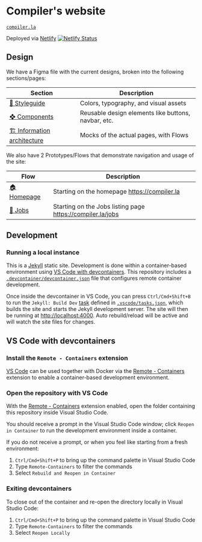 # Compiler's website

[`compiler.la`](https://compiler.la)

Deployed via [Netlify](https://www.netlify.com)
[![Netlify Status](https://api.netlify.com/api/v1/badges/e6111c60-0ee2-4b02-a925-165411bb767b/deploy-status)](https://app.netlify.com/sites/compilerla/deploys)

## Design

We have a Figma file with the current designs, broken into the following sections/pages:

| Section | Description |
| ------- | ------------ |
| [🎨 Styleguide](https://www.figma.com/file/2gq3WJFdRFDefyHcgFMUGt/Current-compiler.la?node-id=0%3A1) | Colors, typography, and visual assets |
| [❖ Components](https://www.figma.com/file/2gq3WJFdRFDefyHcgFMUGt/Current-compiler.la?node-id=2%3A2) | Reusable design elements like buttons, navbar, etc. |
| [🏗 Information architecture](https://www.figma.com/file/2gq3WJFdRFDefyHcgFMUGt/Current-compiler.la?node-id=2%3A3) | Mocks of the actual pages, with Flows |

We also have 2 Prototypes/Flows that demonstrate navigation and usage of the site:

| Flow | Description |
| ------- | ------------ |
| [🏠 Homepage](https://www.figma.com/proto/2gq3WJFdRFDefyHcgFMUGt/Current-compiler.la?page-id=2%3A3&node-id=8%3A59&viewport=646%2C299%2C0.21&scaling=min-zoom&starting-point-node-id=8%3A59&show-proto-sidebar=1) | Starting on the homepage https://compiler.la |
| [💼 Jobs](https://www.figma.com/proto/2gq3WJFdRFDefyHcgFMUGt/Current-compiler.la?page-id=2%3A3&node-id=10%3A101&viewport=646%2C299%2C0.21&scaling=min-zoom&starting-point-node-id=10%3A101&show-proto-sidebar=1) | Starting on the Jobs listing page https://compiler.la/jobs |

## Development

### Running a local instance

This is a [Jekyll][jekyll] static site. Development is done within a container-based environment using [VS Code with devcontainers](#vs-code-with-devcontainers). This repository includes a [`.devcontainer/devcontainer.json`](devcontainer-config-file) file that configures remote container development.

Once inside the devcontainer in VS Code, you can press `Ctrl/Cmd+Shift+B` to run the `Jekyll: Build Dev` [task](https://code.visualstudio.com/docs/editor/tasks) defined in [`.vscode/tasks.json`][vscode-task-config-file], which builds the site and starts the Jekyll development server. The site will then be running at <http://localhost:4000>. Auto rebuild/reload will be active and will watch the site files for changes.

## VS Code with devcontainers

### Install the `Remote - Containers` extension

[VS Code][vscode] can be used together with Docker via the [Remote - Containers][vscode-containers] extension to enable a container-based development environment.
### Open the repository with VS Code

With the [Remote - Containers][vscode-containers] extension enabled, open the folder containing this repository inside Visual
Studio Code.

You should receive a prompt in the Visual Studio Code window; click `Reopen in Container` to run the development environment
inside a container.

If you do not receive a prompt, or when you feel like starting from a fresh environment:

1. `Ctrl/Cmd+Shift+P` to bring up the command palette in Visual Studio Code
1. Type `Remote-Containers` to filter the commands
1. Select `Rebuild and Reopen in Container`

### Exiting devcontainers

To close out of the container and re-open the directory locally in Visual Studio Code:

1. `Ctrl/Cmd+Shift+P` to bring up the command palette in Visual Studio Code
1. Type `Remote-Containers` to filter the commands
1. Select `Reopen Locally`

[jekyll]: https://jekyllrb.com
[devcontainer-config-file]: https://github.com/compilerla/compiler.la/blob/main/.devcontainer/devcontainer.json
[vscode-task-config-file]: https://github.com/compilerla/compiler.la/blob/main/.vscode/tasks.json
[vscode]: https://code.visualstudio.com/
[vscode-containers]: https://code.visualstudio.com/docs/remote/containers
